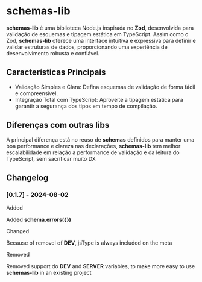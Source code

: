 # schemas-lib

**schemas-lib** é uma biblioteca Node.js inspirada no **Zod**, desenvolvida para validação de esquemas e tipagem estática em TypeScript. Assim como o Zod, **schemas-lib** oferece uma interface intuitiva e expressiva para definir e validar estruturas de dados, proporcionando uma experiência de desenvolvimento robusta e confiável.

## Características Principais

- Validação Simples e Clara: Defina esquemas de validação de forma fácil e compreensível.
- Integração Total com TypeScript: Aproveite a tipagem estática para garantir a segurança dos tipos em tempo de compilação.

## Diferenças com outras libs

A principal diferença está no reuso de **schemas** definidos para manter uma boa performance e clareza nas declarações, **schemas-lib** tem melhor escalabilidade em relação a performance de validação e da leitura do TypeScript, sem sacrificar muito DX

## Changelog

### [0.1.7] - 2024-08-02

Added

Added **schema.errors({})**

Changed

Because of removel of __DEV__, jsType is always included on the meta

Removed

Removed support do **__DEV__** and **__SERVER__** variables, to make more easy to use **schemas-lib** in an existing project